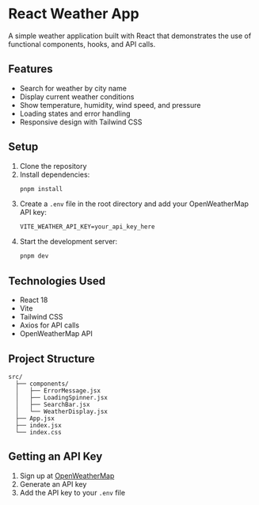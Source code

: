 # React Weather App

A simple weather application built with React that demonstrates the use of functional components, hooks, and API calls.

## Features

- Search for weather by city name
- Display current weather conditions
- Show temperature, humidity, wind speed, and pressure
- Loading states and error handling
- Responsive design with Tailwind CSS

## Setup

1. Clone the repository
2. Install dependencies:
   ```bash
   pnpm install
   ```
3. Create a `.env` file in the root directory and add your OpenWeatherMap API key:
   ```
   VITE_WEATHER_API_KEY=your_api_key_here
   ```
4. Start the development server:
   ```bash
   pnpm dev
   ```

## Technologies Used

- React 18
- Vite
- Tailwind CSS
- Axios for API calls
- OpenWeatherMap API

## Project Structure

```
src/
  ├── components/
  │   ├── ErrorMessage.jsx
  │   ├── LoadingSpinner.jsx
  │   ├── SearchBar.jsx
  │   └── WeatherDisplay.jsx
  ├── App.jsx
  ├── index.jsx
  └── index.css
```

## Getting an API Key

1. Sign up at [OpenWeatherMap](https://openweathermap.org/api)
2. Generate an API key
3. Add the API key to your `.env` file
